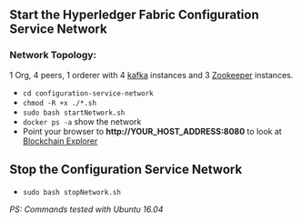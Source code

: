 ## Start the Hyperledger Fabric Configuration Service Network
### Network Topology:
1 Org, 4 peers, 1 orderer with 4 [kafka](https://kafka.apache.org/) instances and 3 [Zookeeper](https://zookeeper.apache.org/) instances.
* `cd configuration-service-network`
* `chmod -R +x ./*.sh`
* `sudo bash startNetwork.sh`
* `docker ps -a` show the network
* Point your browser to **http://YOUR_HOST_ADDRESS:8080** to look at [Blockchain Explorer](https://github.com/hyperledger/blockchain-explorer)

## Stop the Configuration Service Network
* `sudo bash stopNetwork.sh`


*PS: Commands tested with Ubuntu 16.04*
